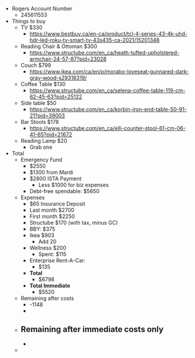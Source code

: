 - Rogers Account Number
	- 245611553
- Things to buy
	- TV $330
		- https://www.bestbuy.ca/en-ca/product/tcl-4-series-43-4k-uhd-hdr-led-roku-tv-smart-tv-43s435-ca-2021/15201348
	- Reading Chair & Ottoman $300
		- https://www.structube.com/en_ca/heath-tufted-upholstered-armchair-24-57-87?pid=23028
	- Couch $799
		- https://www.ikea.com/ca/en/p/morabo-loveseat-gunnared-dark-gray-wood-s29318319/
	- Coffee Table $130
		- https://www.structube.com/en_ca/selena-coffee-table-119-cm-62-45-63?pid=25122
	- Side table $50
		- https://www.structube.com/en_ca/korbin-iron-end-table-50-91-21?pid=39003
	- Bar Stools $178
		- https://www.structube.com/en_ca/elli-counter-stool-61-cm-06-41-65?pid=21672
	- Reading Lamp $20
		- Grab one
- Total
	- Emergency Fund
		- $2550
		- $1300 from Mardi
		- $2800 ISTA Payment
			- Less $1000 for biz expenses
		- Debt-free spendable: $5650
	- Expenses
		- $65 Insurance Deposit
		- Last month $2700
		- First month $2250
		- Structube $170 (with tax, minus GC)
		- BBY: $375
		- Ikea $903
			- Add 20
		- Wellness $200
			- Spent: $115
		- Enterprise Rent-A-Car:
			- $135
		- **Total**
			- $6798
		- **Total Immediate**
			- $5520
	- Remaining after costs
		- -1148
		-
	- Remaining after immediate costs only
		-
		-
	-